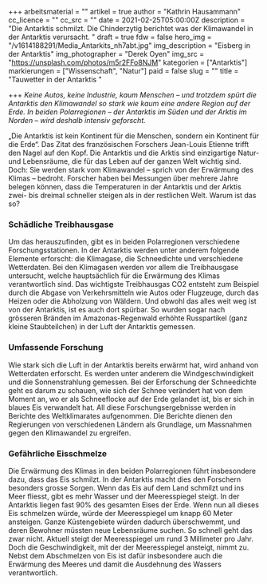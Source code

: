 +++
arbeitsmaterial = ""
artikel = true
author = "Kathrin Hausammann"
cc_licence = ""
cc_src = ""
date = 2021-02-25T05:00:00Z
description = "Die Antarktis schmilzt. Die Chinderzytig berichtet was der Klimawandel in der Antarktis verursacht. "
draft = true
fdw = false
hero_img = "/v1614188291/Media_Antarkits_nh7abt.jpg"
img_description = "Eisberg in der Antarktis"
img_photographer = "Derek Oyen"
img_src = "https://unsplash.com/photos/m5r2FFo8NJM"
kategorien = ["Antarktis"]
markierungen = ["Wissenschaft", "Natur"]
paid = false
slug = ""
title = "Tauwetter in der Antarktis "

+++
_Keine Autos, keine Industrie, kaum Menschen – und trotzdem spürt die Antarktis den Klimawandel so stark wie kaum eine andere Region auf der Erde. In beiden Polarregionen – der Antarktis im Süden und der Arktis im Norden – wird deshalb intensiv geforscht._

„Die Antarktis ist kein Kontinent für die Menschen, sondern ein Kontinent für die Erde“. Das Zitat des französischen Forschers Jean-Louis Etienne trifft den Nagel auf den Kopf. Die Antarktis und die Arktis sind einzigartige Natur- und Lebensräume, die für das Leben auf der ganzen Welt wichtig sind. Doch: Sie werden stark vom Klimawandel – sprich von der Erwärmung des Klimas – bedroht. Forscher haben bei Messungen über mehrere Jahre belegen können, dass die Temperaturen in der Antarktis und der Arktis zwei- bis dreimal schneller steigen als in der restlichen Welt. Warum ist das so?

### Schädliche Treibhausgase

Um das herauszufinden, gibt es in beiden Polarregionen verschiedene Forschungsstationen. In der Antarktis werden unter anderem folgende Elemente erforscht: die Klimagase, die Schneedichte und verschiedene Wetterdaten. Bei den Klimagasen werden vor allem die Treibhausgase untersucht, welche hauptsächlich für die Erwärmung des Klimas verantwortlich sind. Das wichtigste Treibhausgas CO2 entsteht zum Beispiel durch die Abgase von Verkehrsmitteln wie Autos oder Flugzeuge, durch das Heizen oder die Abholzung von Wäldern. Und obwohl das alles weit weg ist von der Antarktis, ist es auch dort spürbar. So wurden sogar nach grösseren Bränden im Amazonas-Regenwald erhöhte Russpartikel (ganz kleine Staubteilchen) in der Luft der Antarktis gemessen.

### Umfassende Forschung

Wie stark sich die Luft in der Antarktis bereits erwärmt hat, wird anhand von Wetterdaten erforscht. Es werden unter anderem die Windgeschwindigkeit und die Sonnenstrahlung gemessen. Bei der Erforschung der Schneedichte geht es darum zu schauen, wie sich der Schnee verändert hat von dem Moment an, wo er als Schneeflocke auf der Erde gelandet ist, bis er sich in blaues Eis verwandelt hat. All diese Forschungsergebnisse werden in Berichte des Weltklimarates aufgenommen. Die Berichte dienen den Regierungen von verschiedenen Ländern als Grundlage, um Massnahmen gegen den Klimawandel zu ergreifen.

### Gefährliche Eisschmelze

Die Erwärmung des Klimas in den beiden Polarregionen führt insbesondere dazu, dass das Eis schmilzt. In der Antarktis macht dies den Forschern besonders grosse Sorgen. Wenn das Eis auf dem Land schmilzt und ins Meer fliesst, gibt es mehr Wasser und der Meeresspiegel steigt. In der Antarktis liegen fast 90% des gesamten Eises der Erde. Wenn nun all dieses Eis schmelzen würde, würde der Meeresspiegel um knapp 60 Meter ansteigen. Ganze Küstengebiete würden dadurch überschwemmt, und deren Bewohner müssten neue Lebensräume suchen. So schnell geht das zwar nicht. Aktuell steigt der Meeresspiegel um rund 3 Millimeter pro Jahr. Doch die Geschwindigkeit, mit der der Meeresspiegel ansteigt, nimmt zu. Nebst dem Abschmelzen von Eis ist dafür insbesondere auch die Erwärmung des Meeres und damit die Ausdehnung des Wassers verantwortlich.